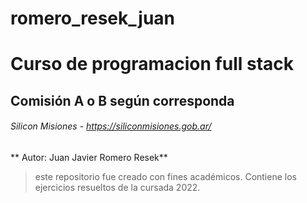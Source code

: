 # romero_resek_juan
# Curso de programacion full stack
## Comisión A o B según corresponda
###### Silicon Misiones - https://siliconmisiones.gob.ar/
** Autor: Juan Javier Romero Resek**
> este repositorio fue creado con fines académicos. Contiene
los ejercicios resueltos de la cursada 2022.

